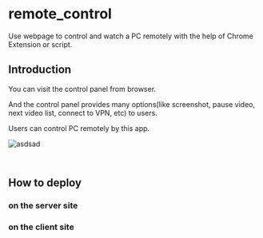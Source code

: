 # remote_control
Use webpage to control and watch a PC remotely with the help of Chrome Extension or script.

## Introduction
You can visit the control panel from browser.  

And the control panel provides many options(like screenshot, pause video, next video list, connect to VPN, etc) to users.  

Users can control PC remotely by this app.  

![asdsad](https://i.imgur.com/BLGGzRt.png)
` `  
` `  
` `

## How to deploy

### on the server site


### on the client site
